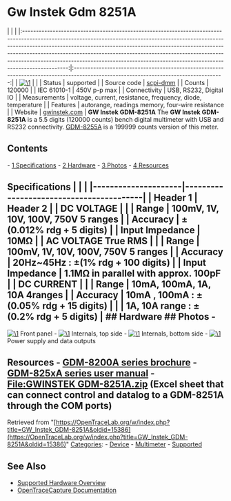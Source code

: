 # Gw Instek Gdm 8251A

| | | |:----------------------------------------------------------------------------------------------------------------------------------------------------------------------------------------------------------------------------------------------------------------------------------------------------------------------------------------------------------------------------------------------------------------------:|:------------------------------------------------------------------------------------------------------------------------------------:| | [![\1](../../assets/hardware/general/\2)](./File:Gdm-8251a_frontpanel.png.html) | | | Status | supported | | Source code | [scpi-dmm](http://github.com/OpenTraceLab/?p=OpenTraceCapture.git;a=tree;f=src/hardware/scpi-dmm) | | Counts | 120000 | | IEC 61010-1 | 450V p-p max | | Connectivity | USB, RS232, Digital IO | | Measurements | voltage, current, resistance, frequency, diode, temperature | | Features | autorange, readings memory, four-wire resistance | | Website | [gwinstek.com](https://www.gwinstek.com/en-global/products/detail/GDM-8251A) | **GW Instek GDM-8251A** The **GW Instek GDM-8251A** is a 5.5 digits (120000 counts) bench digital multimeter with USB and RS232 connectivity. [GDM-8255A](GW_Instek_GDM-8255A.html "GW Instek GDM-8255A") is a 199999 counts version of this meter. 
## Contents 
\- [1 Specifications](GW_Instek_GDM-8251A.html#Specifications) \- [2 Hardware](GW_Instek_GDM-8251A.html#Hardware) \- [3 Photos](GW_Instek_GDM-8251A.html#Photos) \- [4 Resources](GW_Instek_GDM-8251A.html#Resources) 
## Specifications | | | |---------------------|-----------------------------------------| | Header 1 | Header 2 | | DC VOLTAGE | | | Range | 100mV, 1V, 10V, 100V, 750V 5 ranges | | Accuracy | ±(0.012% rdg + 5 digits) | | Input Impedance | 10MΩ | | AC VOLTAGE True RMS | | | Range | 100mV, 1V, 10V, 100V, 750V 5 ranges | | Accuracy | 20Hz~45Hz : ±(1% rdg + 100 digits) | | Input Impedance | 1.1MΩ in parallel with approx. 100pF | | DC CURRENT | | | Range | 10mA, 100mA, 1A, 10A 4ranges | | Accuracy | 10mA , 100mA : ±(0.05% rdg + 15 digits) | | | 1A, 10A range : ±(0.2% rdg + 5 digits) | ## Hardware ## Photos \- 
[![\1](../../assets/hardware/general/\2)](./File:Gdm-8251a_frontpanel.png.html)
Front panel
\- 
[![\1](../../assets/hardware/general/\2)](./File:DMM_GDM-8251A_internals,_top_side.jpeg.html)
Internals, top side
\- 
[![\1](../../assets/hardware/general/\2)](./File:DMM_GDM-8251A_internals,_bottom_side.jpg.html)
Internals, bottom side
\- 
[![\1](../../assets/hardware/general/\2)](./File:DMM_GDM-8251A_internals,_bottom_side,_power_supply_and_data_outputs.jpg.html)
Power supply and data outputs
## Resources \- [GDM-8200A series brochure](http://www.gwinstek.com/en-global/Download/DownloadFile/DownloadFile/download%23_%2307_DMM%23_%23BHGDM-8255A51A.pdf) \- [GDM-825xA series user manual](http://www.gwinstek.com/en-global/Download/DownloadFile/DownloadFile/download%23_%2307_DMM%23_%23GDM-825xA%23_%2382DM-8255AEF1.pdf) \- [File:GWINSTEK GDM-8251A.zip](./File:GWINSTEK_GDM-8251A.zip.html "File:GWINSTEK GDM-8251A.zip") (Excel sheet that can connect control and datalog to a GDM-8251A through the COM ports) 
Retrieved from "[https://OpenTraceLab.org/w/index.php?title=GW_Instek_GDM-8251A&oldid=15386](https://OpenTraceLab.org/w/index.php?title=GW_Instek_GDM-8251A&oldid=15386)" 
[Categories](specialcategories-specialcategories.md): \- [Device](./Category:Device.html "Category:Device") \- [Multimeter](./Category:Multimeter.html "Category:Multimeter") \- [Supported](./Category:Supported.html "Category:Supported")

## See Also
- [Supported Hardware Overview](../supported-hardware.md)
- [OpenTraceCapture Documentation](../../opentracecapture/overview.md)
